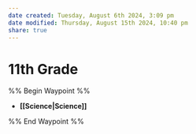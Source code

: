 ```yaml
---
date created: Tuesday, August 6th 2024, 3:09 pm
date modified: Thursday, August 15th 2024, 10:40 pm
share: true
---
```


# 11th Grade

%% Begin Waypoint %%

- **[[Science|Science]]**

%% End Waypoint %%
